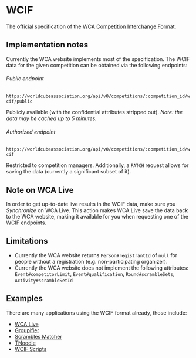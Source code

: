 # WCIF

The official specification of the [WCA Competition Interchange Format](./specification.md).

## Implementation notes

Currently the WCA website implements most of the specification.
The WCIF data for the given competition can be obtained via the following endpoints:

###### Public endpoint

`https://worldcubeassociation.org/api/v0/competitions/:competition_id/wcif/public`

Publicly available (with the confidential attributes stripped out). *Note: the data may be cached up to 5 minutes.*

###### Authorized endpoint

`https://worldcubeassociation.org/api/v0/competitions/:competition_id/wcif`

Restricted to competition managers. Additionally, a `PATCH` request allows for saving the data (currently a significant subset of it).

## Note on WCA Live

In order to get up-to-date live results in the WCIF data, make sure you *Synchronize* on WCA Live.
This action makes WCA Live save the data back to the WCA website,
making it available for you when requesting one of the WCIF endpoints.

## Limitations

- Currently the WCA website returns `Person#registrantId` of `null`
for people without a registration (e.g. non-participating organizer).
- Currently the WCA website does not implement the following attributes: `Event#competitorLimit`, `Event#qualification`, `Round#scrambleSets`, `Activity#scrambleSetId`

## Examples

There are many applications using the WCIF format already, those include:
- [WCA Live](https://github.com/thewca/wca-live)
- [Groupifier](https://github.com/jonatanklosko/groupifier)
- [Scrambles Matcher](https://github.com/viroulep/scrambles-matcher)
- [TNoodle](https://github.com/thewca/tnoodle)
- [WCIF Scripts](https://github.com/jonatanklosko/wcif-scripts)
